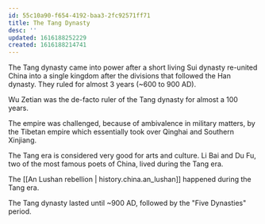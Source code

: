 ```yaml
---
id: 55c10a90-f654-4192-baa3-2fc92571ff71
title: The Tang Dynasty
desc: ''
updated: 1616188252229
created: 1616188214741
---
```

The Tang dynasty came into power after a short living Sui dynasty re-united China into a single kingdom
after the divisions that followed the Han dynasty. They ruled for almost 3 years (~600 to 900 AD).

Wu Zetian was the de-facto ruler of the Tang dynasty for almost a 100 years.

The empire was challenged, because of ambivalence in military matters, by the Tibetan empire which
essentially took over Qinghai and Southern Xinjiang.

The Tang era is considered very good for arts and culture. Li Bai and Du Fu, two of the most famous
poets of China, lived during the Tang era.

The [[An Lushan rebellion | history.china.an_lushan]] happened during the Tang era.

The Tang dynasty lasted until ~900 AD, followed by the "Five Dynasties" period.
